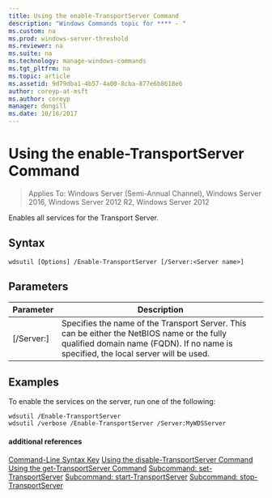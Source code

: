 ```yaml
---
title: Using the enable-TransportServer Command
description: "Windows Commands topic for **** - "
ms.custom: na
ms.prod: windows-server-threshold
ms.reviewer: na
ms.suite: na
ms.technology: manage-windows-commands
ms.tgt_pltfrm: na
ms.topic: article
ms.assetid: 9d79dba1-4b57-4a00-8cba-877e6b8618e6
author: coreyp-at-msft
ms.author: coreyp
manager: dongill
ms.date: 10/16/2017
---
```

# Using the enable-TransportServer Command

>Applies To: Windows Server (Semi-Annual Channel), Windows Server 2016, Windows Server 2012 R2, Windows Server 2012

Enables all services for the Transport Server.
## Syntax
```
wdsutil [Options] /Enable-TransportServer [/Server:<Server name>]
```
## Parameters
|Parameter|Description|
|-------|--------|
|[/Server:<Server name>]|Specifies the name of the Transport Server. This can be either the NetBIOS name or the fully qualified domain name (FQDN). If no name is specified, the local server will be used.|
## <a name="BKMK_examples"></a>Examples
To enable the services on the server, run one of the following:
```
wdsutil /Enable-TransportServer
wdsutil /verbose /Enable-TransportServer /Server:MyWDSServer
```
#### additional references
[Command-Line Syntax Key](command-line-syntax-key.md)
[Using the disable-TransportServer Command](using-the-disable-transportserver-command.md)
[Using the get-TransportServer Command](using-the-get-transportserver-command.md)
[Subcommand: set-TransportServer](subcommand-set-transportserver.md)
[Subcommand: start-TransportServer](subcommand-start-transportserver.md)
[Subcommand: stop-TransportServer](subcommand-stop-transportserver.md)
